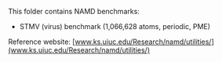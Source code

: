 This folder contains NAMD benchmarks:

* STMV (virus) benchmark (1,066,628 atoms, periodic, PME) 

Reference website: [www.ks.uiuc.edu/Research/namd/utilities/](www.ks.uiuc.edu/Research/namd/utilities/)
